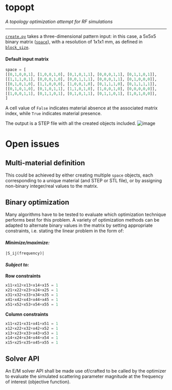 # topopt

*A topology optimization attempt for RF simulations*

---
[`create.py`](https://github.com/0xCoto/topopt/blob/main/create.py) takes a three-dimensional pattern input: in this case, a 5x5x5 binary matrix ([`space`](https://github.com/0xCoto/topopt/blob/main/create.py#L51-L58)), with a resolution of 1x1x1 mm, as defined in [`block_size`](https://github.com/0xCoto/topopt/blob/main/create.py#L60-L61).

#### Default input matrix
```python
space = [
[[0,1,0,0,1], [1,0,0,1,0], [0,1,0,1,1], [0,0,0,1,1], [0,1,1,0,1]],
[[1,1,1,0,1], [0,0,0,1,0], [0,0,1,1,1], [0,0,0,1,1], [0,1,0,0,0]],
[[0,1,0,1,0], [1,1,0,0,0], [1,0,0,1,0], [0,1,1,1,0], [0,1,1,1,1]],
[[0,1,0,1,0], [0,1,0,1,1], [1,1,0,1,0], [1,0,0,1,0], [0,0,0,0,0]],
[[1,0,0,1,1], [0,1,1,0,1], [0,1,0,1,1], [0,1,1,0,1], [1,0,1,0,0]],
]
```

A cell value of `False` indicates material absence at the associated matrix index, while `True` indicates material presence.

The output is a STEP file with all the created objects included.
![image](https://user-images.githubusercontent.com/25392776/166114233-2aac0f45-aada-4aba-ac45-9d8a5019a161.png)

# Open issues

## Multi-material definition
This could be achieved by either creating multiple `space` objects, each corresponding to a unique material (and STEP or STL file), or by assigning non-binary integer/real values to the matrix.

## Binary optimization
Many algorithms have to be tested to evaluate which optimization technique performs best for this problem. A variety of optimization methods can be adapted to alternate binary values in the matrix by setting appropriate constraints, i.e. stating the linear problem in the form of:

#### _Minimize/maximize:_
`|S_ij(frequency)|`
#### _Subject to:_
**Row constraints**
```py
x11+x12+x13+x14+x15 = 1
x21+x22+x23+x24+x25 = 1
x31+x32+x33+x34+x35 = 1
x41+x42+x43+x44+x45 = 1
x51+x52+x53+x54+x55 = 1
```
**Column constraints**
```py
x11+x21+x31+x41+x51 = 1
x12+x22+x32+x42+x52 = 1
x13+x23+x33+x43+x53 = 1
x14+x24+x34+x44+x54 = 1
x15+x25+x35+x45+x55 = 1
```

## Solver API
An E/M solver API shall be made use of/crafted to be called by the optimizer to evaluate the simulated scattering parameter magnitude at the frequency of interest (objective function).
